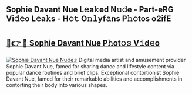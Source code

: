 ## Sophie Davant Nue L𝚎a𝚔ed N𝚞𝚍e - Part-eRG Vi𝚍𝚎o L𝚎a𝚔s - H𝚘𝚝 O𝚗𝚕yf𝚊ns P𝚑𝚘tos o2ifE

# <h2><a href="http://kf9kdm.oniu.top/?m=Sophie+Davant+Nue">🔗👉 🔴 Sophie Davant Nue P𝚑ot𝚘𝚜 V𝚒d𝚎o</a></h2>

[![Sophie Davant Nue Nu𝚍e𝚜](https://i.imgur.com/0qMVB7G.gif)](http://kf9kdm.oniu.top/?m=Sophie+Davant+Nue)
Digital media artist and amusement provider Sophie Davant Nue, famed for sharing dance and lifestyle content via popular dance routines and brief clips. Exceptional contortionist Sophie Davant Nue, famed for their remarkable abilities and accomplishments in contorting their body into various shapes.  
